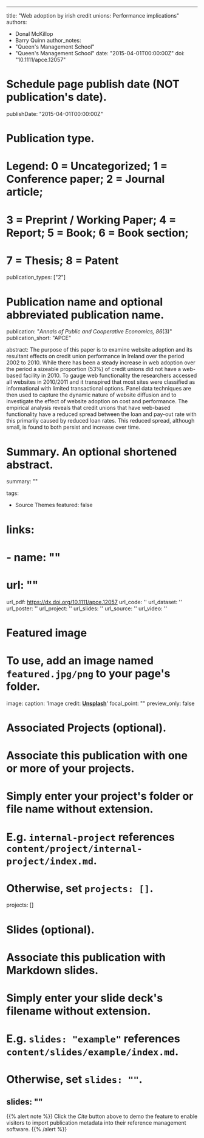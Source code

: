 
---
title: "Web adoption by irish credit unions: Performance implications"
authors: 
- Donal McKillop
- Barry Quinn
author_notes:
- "Queen's Management School"
- "Queen's Management School"
date: "2015-04-01T00:00:00Z"
doi: "10.1111/apce.12057"

# Schedule page publish date (NOT publication's date).
publishDate: "2015-04-01T00:00:00Z"

# Publication type.
# Legend: 0 = Uncategorized; 1 = Conference paper; 2 = Journal article;
# 3 = Preprint / Working Paper; 4 = Report; 5 = Book; 6 = Book section;
# 7 = Thesis; 8 = Patent
publication_types: ["2"]

# Publication name and optional abbreviated publication name.
publication: "*Annals of Public and Cooperative Economics, 86*(3)"
publication_short: "APCE"

abstract: The purpose of this paper is to examine website adoption and its resultant effects on credit union performance in Ireland over the period 2002 to 2010. While there has been a steady increase in web adoption over the period a sizeable proportion (53%) of credit unions did not have a web-based facility in 2010. To gauge web functionality the researchers accessed all websites in 2010/2011 and it transpired that most sites were classified as informational with limited transactional options. Panel data techniques are then used to capture the dynamic nature of website diffusion and to investigate the effect of website adoption on cost and performance. The empirical analysis reveals that credit unions that have web-based functionality have a reduced spread between the loan and pay-out rate with this primarily caused by reduced loan rates. This reduced spread, although small, is found to both persist and increase over time.

# Summary. An optional shortened abstract.
summary: "" 

tags:
- Source Themes
featured: false

# links:
# - name: ""
#   url: ""
url_pdf: https://dx.doi.org/10.1111/apce.12057
url_code: ''
url_dataset: ''
url_poster: ''
url_project: ''
url_slides: ''
url_source: ''
url_video: ''

# Featured image
# To use, add an image named `featured.jpg/png` to your page's folder. 
image:
  caption: 'Image credit: [**Unsplash**](https://unsplash.com/photos/jdD8gXaTZsc)'
  focal_point: ""
  preview_only: false

# Associated Projects (optional).
#   Associate this publication with one or more of your projects.
#   Simply enter your project's folder or file name without extension.
#   E.g. `internal-project` references `content/project/internal-project/index.md`.
#   Otherwise, set `projects: []`.
projects: []

# Slides (optional).
#   Associate this publication with Markdown slides.
#   Simply enter your slide deck's filename without extension.
#   E.g. `slides: "example"` references `content/slides/example/index.md`.
#   Otherwise, set `slides: ""`.
slides: ""
---

{{% alert note %}}
Click the *Cite* button above to demo the feature to enable visitors to import publication metadata into their reference management software.
{{% /alert %}}
